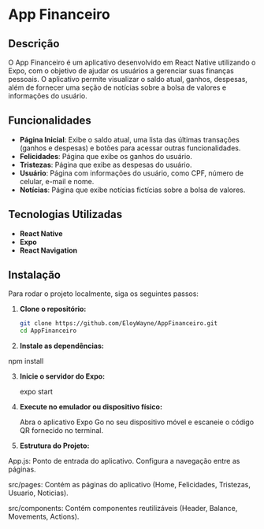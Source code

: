 # App Financeiro

## Descrição

O App Financeiro é um aplicativo desenvolvido em React Native utilizando o Expo, com o objetivo de ajudar os usuários a gerenciar suas finanças pessoais. O aplicativo permite visualizar o saldo atual, ganhos, despesas, além de fornecer uma seção de notícias sobre a bolsa de valores e informações do usuário.

## Funcionalidades

- **Página Inicial**: Exibe o saldo atual, uma lista das últimas transações (ganhos e despesas) e botões para acessar outras funcionalidades.
- **Felicidades**: Página que exibe os ganhos do usuário.
- **Tristezas**: Página que exibe as despesas do usuário.
- **Usuário**: Página com informações do usuário, como CPF, número de celular, e-mail e nome.
- **Notícias**: Página que exibe notícias fictícias sobre a bolsa de valores.

## Tecnologias Utilizadas

- **React Native**
- **Expo**
- **React Navigation**

## Instalação

Para rodar o projeto localmente, siga os seguintes passos:

1. **Clone o repositório:**

   ```sh
   git clone https://github.com/EloyWayne/AppFinanceiro.git
   cd AppFinanceiro

2. **Instale as dependências:**
   
  npm install

3. **Inicie o servidor do Expo:**

    expo start

4. **Execute no emulador ou dispositivo físico:**

    Abra o aplicativo Expo Go no seu dispositivo móvel e escaneie o código QR fornecido no terminal.

5. **Estrutura do Projeto:**

App.js: Ponto de entrada do aplicativo. Configura a navegação entre as páginas.

src/pages: Contém as páginas do aplicativo (Home, Felicidades, Tristezas, Usuario, Noticias).

src/components: Contém componentes reutilizáveis (Header, Balance, Movements, Actions).
